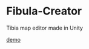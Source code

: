 # Fibula-Creator
Tibia map editor made in Unity

[demo](https://www.youtube.com/watch?v=EgSvo2rNCQI)

